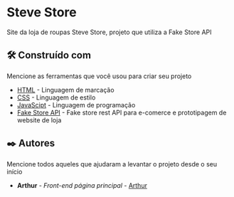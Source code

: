 # Steve Store

Site da loja de roupas Steve Store, projeto que utiliza a Fake Store API

## 🛠️ Construído com

Mencione as ferramentas que você usou para criar seu projeto

* [HTML](https://developer.mozilla.org/pt-BR/docs/Web/HTML) - Linguagem de marcação
* [CSS](https://developer.mozilla.org/pt-BR/docs/Web/CSS) - Linguagem de estilo
* [JavaScipt](https://www.javascript.com/) - Linguagem de programação
* [Fake Store API](https://fakestoreapi.com/) - Fake store rest API para e-comerce e prototipagem de website de loja

## ✒️ Autores

Mencione todos aqueles que ajudaram a levantar o projeto desde o seu início

* **Arthur** - *Front-end página principal* - [Arthur](https://github.com/aarthx)
